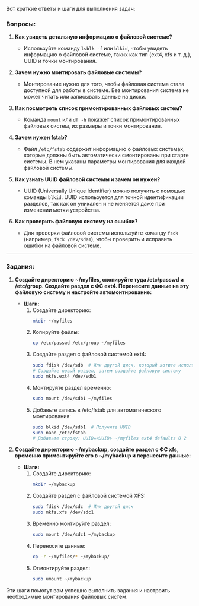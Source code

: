 Вот краткие ответы и шаги для выполнения задач:

### **Вопросы:**

1. **Как увидеть детальную информацию о файловой системе?**
   - Используйте команду `lsblk -f` или `blkid`, чтобы увидеть информацию о файловой системе, таких как тип (ext4, xfs и т. д.), UUID и точки монтирования.

2. **Зачем нужно монтировать файловые системы?**
   - Монтирование нужно для того, чтобы файловая система стала доступной для работы в системе. Без монтирования система не может читать или записывать данные на диски.

3. **Как посмотреть список примонтированных файловых систем?**
   - Команда `mount` или `df -h` покажет список примонтированных файловых систем, их размеры и точки монтирования.

4. **Зачем нужен fstab?**
   - Файл `/etc/fstab` содержит информацию о файловых системах, которые должны быть автоматически смонтированы при старте системы. В нем указаны параметры монтирования для каждой файловой системы.

5. **Как узнать UUID файловой системы и зачем он нужен?**
   - UUID (Universally Unique Identifier) можно получить с помощью команды `blkid`. UUID используется для точной идентификации разделов, так как он уникален и не меняется даже при изменении метки устройства.

6. **Как проверить файловую систему на ошибки?**
   - Для проверки файловой системы используйте команду `fsck` (например, `fsck /dev/sda1`), чтобы проверить и исправить ошибки на файловой системе.

---

### **Задания:**

1. **Создайте директорию ~/myfiles, скопируйте туда /etc/passwd и /etc/group. Создайте раздел с ФС ext4. Перенесите данные на эту файловую систему и настройте автомонтирование:**

   - **Шаги:**
     1. Создайте директорию:
        ```bash
        mkdir ~/myfiles
        ```
     2. Копируйте файлы:
        ```bash
        cp /etc/passwd /etc/group ~/myfiles
        ```
     3. Создайте раздел с файловой системой ext4:
        ```bash
        sudo fdisk /dev/sdb  # Или другой диск, который хотите использовать
        # Создайте новый раздел, затем создайте файловую систему
        sudo mkfs.ext4 /dev/sdb1
        ```
     4. Монтируйте раздел временно:
        ```bash
        sudo mount /dev/sdb1 ~/myfiles
        ```
     5. Добавьте запись в /etc/fstab для автоматического монтирования:
        ```bash
        sudo blkid /dev/sdb1  # Получите UUID
        sudo nano /etc/fstab
        # Добавьте строку: UUID=<UUID> ~/myfiles ext4 defaults 0 2
        ```

2. **Создайте директорию ~/mybackup, создайте раздел с ФС xfs, временно примонтируйте его в ~/mybackup и перенесите данные:**

   - **Шаги:**
     1. Создайте директорию:
        ```bash
        mkdir ~/mybackup
        ```
     2. Создайте раздел с файловой системой XFS:
        ```bash
        sudo fdisk /dev/sdc  # Или другой диск
        sudo mkfs.xfs /dev/sdc1
        ```
     3. Временно монтируйте раздел:
        ```bash
        sudo mount /dev/sdc1 ~/mybackup
        ```
     4. Переносите данные:
        ```bash
        cp -r ~/myfiles/* ~/mybackup/
        ```
     5. Отмонтируйте раздел:
        ```bash
        sudo umount ~/mybackup
        ```

Эти шаги помогут вам успешно выполнить задания и настроить необходимые монтирования файловых систем.